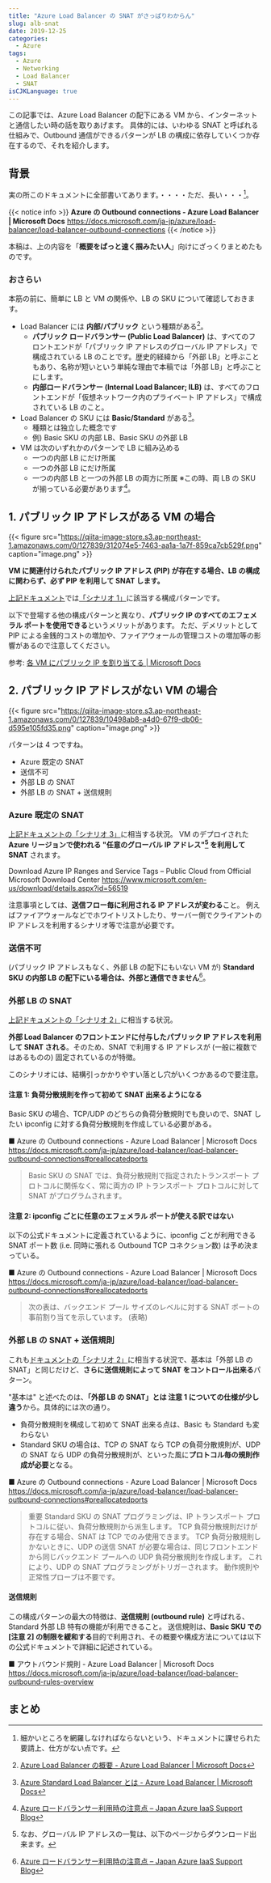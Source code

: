 ```yaml
---
title: "Azure Load Balancer の SNAT がさっぱりわからん"
slug: alb-snat
date: 2019-12-25
categories:
  - Azure
tags:
  - Azure
  - Networking
  - Load Balancer
  - SNAT
isCJKLanguage: true
---
```


この記事では、Azure Load Balancer の配下にある VM から、インターネットと通信したい時の話を取りあげます。
具体的には、いわゆる SNAT と呼ばれる仕組みで、Outbound 通信ができるパターンが LB の構成に依存していくつか存在するので、それを紹介します。

## <!--more-->

## 背景

実の所このドキュメントに全部書いてあります。・・・・ただ、長い・・・[^long-doc]。

{{< notice info >}}
**Azure の Outbound connections - Azure Load Balancer | Microsoft Docs**
https://docs.microsoft.com/ja-jp/azure/load-balancer/load-balancer-outbound-connections
{{< /notice >}}

本稿は、上の内容を「**概要をぱっと速く掴みたい人**」向けにざっくりまとめたものです。

[^long-doc]: 細かいところを網羅しなければならないという、ドキュメントに課せられた要請上、仕方がない点です。

### おさらい

本筋の前に、簡単に LB と VM の関係や、LB の SKU について確認しておきます。

* Load Balancer には **内部/パブリック** という種類がある[^lb-types]。
    * **パブリック ロードバランサー (Public Load Balancer)** は、すべてのフロントエンドが「パブリック IP アドレスのグローバル IP アドレス」で構成されている LB のことです。歴史的経緯から「外部 LB」と呼ぶこともあり、名称が短いという単純な理由で本稿では「外部 LB」と呼ぶことにします。
    * **内部ロードバランサー (Internal Load Balancer; ILB)** は、すべてのフロントエンドが「仮想ネットワーク内のプライベート IP アドレス」で構成されている LB のこと。
* Load Balancer の SKU には **Basic/Standard** がある[^lb-standard]。
    * 種類とは独立した概念です
    * 例) Basic SKU の内部 LB、Basic SKU の外部 LB
* VM は次のいずれかのパターンで LB に組み込める
    * 一つの内部 LB にだけ所属
    * 一つの外部 LB にだけ所属
    * 一つの内部 LB と一つの外部 LB の両方に所属 ※この時、両 LB の SKU が揃っている必要があります[^double-lb]。
    
[^lb-standard]: [Azure Standard Load Balancer とは - Azure Load Balancer | Microsoft Docs](https://docs.microsoft.com/ja-jp/azure/load-balancer/load-balancer-standard-overview#what-is-standard-load-balancer)
[^lb-types]: [Azure Load Balancer の概要 - Azure Load Balancer | Microsoft Docs](https://docs.microsoft.com/ja-jp/azure/load-balancer/load-balancer-overview#load-balancer-types) 
[^double-lb]: [Azure ロードバランサー利用時の注意点 – Japan Azure IaaS Support Blog](https://blogs.technet.microsoft.com/jpaztech/2019/01/29/azurelb-tips/#cannot-add-vm)

## 1. パブリック IP アドレスがある VM の場合

{{< figure src="https://qiita-image-store.s3.ap-northeast-1.amazonaws.com/0/127839/312074e5-7463-aa1a-1a7f-859ca7cb529f.png" caption="image.png" >}}

**VM に関連付けられたパブリック IP アドレス (PIP) が存在する場合、LB の構成に関わらず、必ず PIP を利用して SNAT します。**

[上記ドキュメント](https://docs.microsoft.com/ja-jp/azure/load-balancer/load-balancer-outbound-connections)では[「シナリオ 1」](https://docs.microsoft.com/ja-jp/azure/load-balancer/load-balancer-outbound-connections#ilpip)に該当する構成パターンです。

以下で登場する他の構成パターンと異なり、**パブリック IP のすべてのエフェメラル ポートを使用できる**というメリットがあります。
ただ、デメリットとして PIP による金銭的コストの増加や、ファイアウォールの管理コストの増加等の影響があるので注意してください。

参考: [各 VM にパブリック IP を割り当てる | Microsoft Docs](https://docs.microsoft.com/ja-jp/azure/load-balancer/load-balancer-outbound-connections#assignilpip)

## 2. パブリック IP アドレスがない VM の場合

{{< figure src="https://qiita-image-store.s3.ap-northeast-1.amazonaws.com/0/127839/10498ab8-a4d0-67f9-db06-d595e105fd35.png" caption="image.png" >}}

パターンは 4 つですね。

- Azure 既定の SNAT
- 送信不可
- 外部 LB の SNAT
- 外部 LB の SNAT + 送信規則

### Azure 既定の SNAT

[上記ドキュメントの「シナリオ 3」](https://docs.microsoft.com/ja-jp/azure/load-balancer/load-balancer-outbound-connections#defaultsnat)に相当する状況。
VM のデプロイされた **Azure リージョンで使われる "任意のグローバル IP アドレス"[^azure-pip] を利用して SNAT** されます。

[^azure-pip]: なお、グローバル IP アドレスの一覧は、以下のページからダウンロード出来ます。

  Download Azure IP Ranges and Service Tags – Public Cloud from Official Microsoft Download Center
  https://www.microsoft.com/en-us/download/details.aspx?id=56519

	
注意事項としては、**送信フロー毎に利用される IP アドレスが変わる**こと。
例えばファイアウォールなどでホワイトリストしたり、サーバー側でクライアントの IP アドレスを利用するシナリオ等で注意が必要です。

### 送信不可

(パブリック IP アドレスもなく、外部 LB の配下にもいない VM が) **Standard SKU の内部 LB の配下にいる場合は、外部と通信できません**[^vm-within-ilb-cant-connect]。

[^vm-within-ilb-cant-connect]: [Azure ロードバランサー利用時の注意点 – Japan Azure IaaS Support Blog](https://blogs.technet.microsoft.com/jpaztech/2019/01/29/azurelb-tips/#outbound-cannot-connect)

### 外部 LB の SNAT

[上記ドキュメントの「シナリオ 2」](https://docs.microsoft.com/ja-jp/azure/load-balancer/load-balancer-outbound-connections#lb)に相当する状況。

**外部 Load Balancer のフロントエンドに付与したパブリック IP アドレスを利用して SNAT される**。そのため、SNAT で利用する IP アドレスが (一般に複数ではあるものの) 固定されているのが特徴。

このシナリオには、結構引っかかりやすい落とし穴がいくつかあるので要注意。

#### 注意 1: 負荷分散規則を作って初めて SNAT 出来るようになる

Basic SKU の場合、TCP/UDP のどちらの負荷分散規則でも良いので、SNAT したい ipconfig に対する負荷分散規則を作成している必要がある。
    
■ Azure の Outbound connections - Azure Load Balancer | Microsoft Docs
https://docs.microsoft.com/ja-jp/azure/load-balancer/load-balancer-outbound-connections#preallocatedports

> Basic SKU の SNAT では、負荷分散規則で指定されたトランスポート プロトコルに関係なく、常に両方の IP トランスポート プロトコルに対して SNAT がプログラムされます。

#### 注意 2: ipconfig ごとに任意のエフェメラル ポートが使える訳ではない
以下の公式ドキュメントに定義されているように、ipconfig ごとが利用できる SNAT ポート数 (i.e. 同時に張れる Outbound TCP コネクション数) は予め決まっている。
    
■ Azure の Outbound connections - Azure Load Balancer | Microsoft Docs
https://docs.microsoft.com/ja-jp/azure/load-balancer/load-balancer-outbound-connections#preallocatedports

> 次の表は、バックエンド プール サイズのレベルに対する SNAT ポートの事前割り当てを示しています。
> (表略)

### 外部 LB の SNAT + 送信規則

これも[ドキュメントの「シナリオ 2」](https://docs.microsoft.com/ja-jp/azure/load-balancer/load-balancer-outbound-connections#lb)に相当する状況で、基本は「外部 LB の SNAT」と同じだけど、**さらに送信規則によって SNAT をコントロール出来る**パターン。

"基本は" と述べたのは、**「外部 LB の SNAT」とは 注意 1 についての仕様が少し違う**から。具体的には次の通り。

- 負荷分散規則を構成して初めて SNAT 出来る点は、Basic も Standard も変わらない
- Standard SKU の場合は、TCP の SNAT なら TCP の負荷分散規則が、UDP の SNAT なら UDP の負荷分散規則が、といった風に**プロトコル毎の規則作成が必要**となる。

■ Azure の Outbound connections - Azure Load Balancer | Microsoft Docs
https://docs.microsoft.com/ja-jp/azure/load-balancer/load-balancer-outbound-connections#preallocatedports
> 重要
> Standard SKU の SNAT プログラミングは、IP トランスポート プロトコルに従い、負荷分散規則から派生します。 TCP 負荷分散規則だけが存在する場合、SNAT は TCP でのみ使用できます。 TCP 負荷分散規則しかないときに、UDP の送信 SNAT が必要な場合は、同じフロントエンドから同じバックエンド プールへの UDP 負荷分散規則を作成します。 これにより、UDP の SNAT プログラミングがトリガーされます。 動作規則や正常性プローブは不要です。

#### 送信規則

この構成パターンの最大の特徴は、**送信規則 (outbound rule)** と呼ばれる、Standard 外部 LB 特有の機能が利用できること。
送信規則は、**Basic SKU での [注意 2] の制限を緩和する**目的で利用され、その概要や構成方法については以下の公式ドキュメントで詳細に記述されている。 

■ アウトバウンド規則 - Azure Load Balancer | Microsoft Docs
https://docs.microsoft.com/ja-jp/azure/load-balancer/load-balancer-outbound-rules-overview

## まとめ
